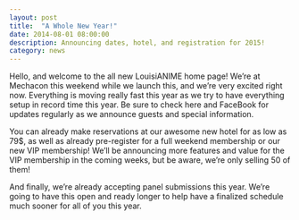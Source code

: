```yaml
---
layout: post
title:  "A Whole New Year!"
date: 2014-08-01 08:00:00
description: Announcing dates, hotel, and registration for 2015!
category: news
---
```


Hello, and welcome to the all new LouisiANIME home page! We’re at Mechacon this weekend while we launch this, and we’re very excited right now. Everything is moving really fast this year as we try to have everything setup in record time this year. Be sure to check here and FaceBook for updates regularly as we announce guests and special information. 

You can already make reservations at our awesome new hotel for as low as 79$, as well as already pre-register for a full weekend membership or our new VIP membership! We’ll be announcing more features and value for the VIP membership in the coming weeks, but be aware, we’re only selling 50 of them!

And finally, we’re already accepting panel submissions this year. We’re going to have this open and ready longer to help have a finalized schedule much sooner for all of you this year. 

